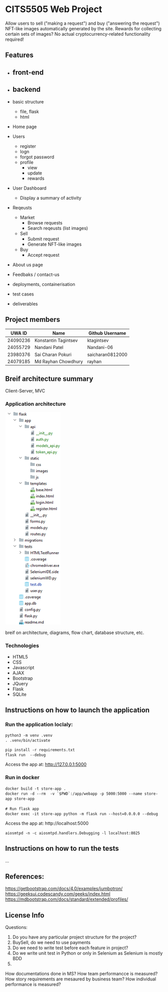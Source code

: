 # CITS5505 Web Project

Allow users to sell ("making a request") and buy ("answering the request") NFT-like images automatically generated by the site. Rewards for collecting certain sets of images? No actual cryptocurrency-related functionality required!

## Features


- front-end
	- 
- backend
	- 

- basic structure
	- file, flask
	- html

- Home page
- Users 
  - register
  - logn
  - forgot password
  - profile
  	- view
  	- update
  	- rewards 
- User Dashboard
  - Display a summary of activity
- Reqeusts
  - Market
  	- Browse requests
  	- Search reqeusts (list images)
  - Sell
	 - Submit request
	 - Generate NFT-like images
  - Buy
  	- Accept request
- About us page
- Feedbaks / contact-us



- deployments, containerisation
- test cases
- deliverables




## Project members

| UWA ID  | Name | Github Username |
|---------|------|-----------------|
|24090236 |Konstantin Tagintsev|ktagintsev|
|24055729 |Nandani Patel|Nandani-06|
|23980376 |Sai Charan Pokuri|saicharan0812000|
|24079185 |Md Rayhan Chowdhury|rayhan|

## Breif architecture summary

Client-Server, MVC

### Application architecture

![Possible flask folder structure](docs/flask-file-structure.png)

breif on architecture, diagrams, flow chart, database structure, etc.



### Technologies

- HTML5
- CSS
- Javascript
- AJAX
- Bootstrap
- JQuery
- Flask
- SQLite

## Instructions on how to launch the application

### Run the application loclaly:
```
python3 -m venv .venv
. .venv/bin/activate
```

```
pip install -r requirements.txt
flask run  --debug
```

Access the app at: http://127.0.0.1:5000


### Run in docker
```
docker build -t store-app .
docker run -d --rm  -v `$PWD`:/app/webapp -p 5000:5000 --name store-app store-app

# Run flask app
docker exec -it store-app python -m flask run --host=0.0.0.0 --debug

```
Access the app at: http://localhost:5000


```
aiosmtpd -n -c aiosmtpd.handlers.Debugging -l localhost:8025
```

## Instructions on how to run the tests

...


## References:

https://getbootstrap.com/docs/4.0/examples/jumbotron/
https://geeksui.codescandy.com/geeks/index.html
https://mdbootstrap.com/docs/standard/extended/profiles/


## License Info


Questions:

1. Do you have any particular project structure for the project? 
2. BuySell, do we need to use payments
3. Do we need to write test before each feature in project?
4. Do we write unit test in Python or only in Selenium as Selenium is mostly BDD
5. 



How documentations done in MS?
How team performancce is measured?
How story requirements are mesaured by business team?
How individual performance is measured?



